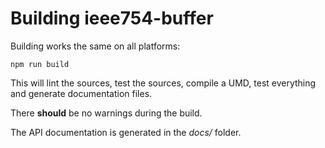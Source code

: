# Building ieee754-buffer

Building works the same on all platforms:
```
npm run build
```
This will lint the sources, test the sources, compile a UMD, test everything and generate documentation files.

There **should** be no warnings during the build.

The API documentation is generated in the *docs/* folder.
